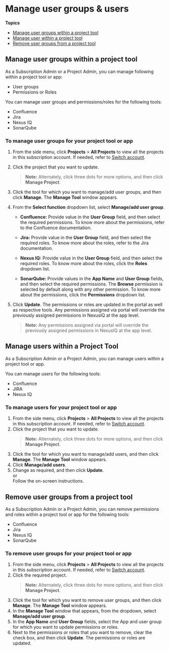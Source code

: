 # Manage user groups & users

**Topics**

- [Manage user groups within a project tool](#manage-user-groups-within-a-project-tool)
- [Manage user within a project tool](#manage-users-within-a-project-tool)
- [Remove user groups from a project tool](#remove-user-groups-from-a-project-tool)



## Manage user groups within a project tool

As a Subscription Admin or a Project Admin, you can manage following within a project tool or app:  
- User groups
- Permissions or Roles  

You can manage user groups and permissions/roles for the following tools:
- Confluence
- Jira
- Nexus IQ
- SonarQube

### To manage user groups for your project tool or app


1. From the side menu, click **Projects** > **All Projects** to view all the projects in this subscription account. If needed, refer to [Switch account](manage-account).
1. Click the project that you want to update.
    > **Note:** Alternately, click three dots for more options, and then click **Manage Project**.
1. Click the tool for which you want to manage/add user groups, and then click **Manage**.
    The **Manage Tool** window appears. 
1. From the **Select function** dropdown list, select **Manage/add user group**. 

    - **Confluence:** Provide value in the **User Group** field, and then select the required permissions. To know more about the permissions, refer to the Confluence documentation.

    - **Jira:** Provide value in the **User Group** field, and then select the required roles. To know more about the roles, refer to the Jira documentation.

    - **Nexus IQ:** Provide value in the **User Group** field, and then select the required roles. To know more about the roles, click the **Roles** dropdown list.
    
    - **SonarQube:** Provide values in the **App Name** and **User Group** fields, and then select the required permissions. The **Browse** permission is selected by default along with any other permission. To know more about the permissions, click the **Permissions** dropdown list.
    
1. Click **Update**.
    The permissions or roles are updated in the portal as well as respective tools. Any permissions assigned via portal will override the previously assigned permissions in NexusIQ at the app level.

    >**Note:** Any permissions assigned via portal will override the previously assigned permissions in NexusIQ at the app level.



## Manage users within a Project Tool

As a Subscription Admin or a Project Admin, you can manage users within a project tool or app. 

You can manage users for the following tools:
- Confluence
- JIRA
- Nexus IQ


### To manage users for your project tool or app


1. From the side menu, click **Projects** > **All Projects** to view all the projects in this subscription account. If needed, refer to [Switch account](manage-account).
1. Click the project that you want to update.
    > **Note:** Alternately, click three dots for more options, and then click **Manage Project**.
1. Click the tool for which you want to manage/add users, and then click **Manage**.
    The **Manage Tool** window appears. 
1. Click **Manage/add users**.
1. Change as required, and then click **Update**.   
    or   
    Follow the on-screen instructions.



## Remove user groups from a project tool

As a Subscription Admin or a Project Admin, you can remove permissions and roles within a project tool or app for the following tools:
- Confluence
- Jira
- Nexus IQ
- SonarQube

### To remove user groups for your project tool or app


1. From the side menu, click **Projects** > **All Projects** to view all the projects in this subscription account. If needed, refer to [Switch account](manage-account).
1. Click the required project.
    > **Note:** Alternately, click three dots for more options, and then click **Manage Project**.
1. Click the tool for which you want to remove user groups, and then click **Manage**.
    The **Manage Tool** window appears. 
1. In the **Manage Tool** window that appears, from the dropdown, select **Manage/add user group**. 
1. In the **App Name** and **User Group** fields, select the App and user group for which you want to update permissions or roles.  
1. Next to the permissions or roles that you want to remove, clear the check box, and then click **Update**. 
The permissions or roles are updated.
